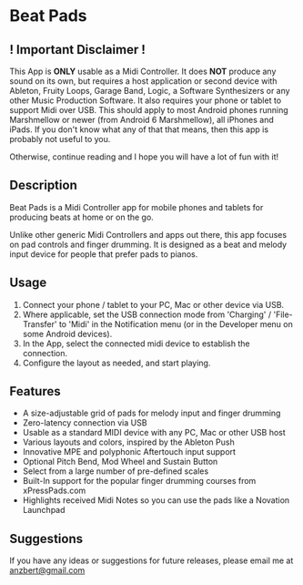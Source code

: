 # Beat Pads

## ! Important Disclaimer !

This App is **ONLY** usable as a Midi Controller. It does **NOT** produce any sound on its own, but requires a host application or second device with Ableton, Fruity Loops, Garage Band, Logic, a Software Synthesizers or any other Music Production Software. It also requires your phone or tablet to support Midi over USB. This should apply to most Android phones running Marshmellow or newer (from Android 6 Marshmellow), all iPhones and iPads. If you don't know what any of that that means, then this app is probably not useful to you. 

Otherwise, continue reading and I hope you will have a lot of fun with it!

## Description

Beat Pads is a Midi Controller app for mobile phones and tablets for producing beats at home or on the go.

Unlike other generic Midi Controllers and apps out there, this app focuses on pad controls and finger drumming. It is designed as a beat and melody input device for people that prefer pads to pianos.

## Usage

1. Connect your phone / tablet to your PC, Mac or other device via USB.
2. Where applicable, set the USB connection mode from 'Charging' / 'File-Transfer' to 'Midi' in the Notification menu (or in the Developer menu on some Android devices).
3. In the App, select the connected midi device to establish the connection.
4. Configure the layout as needed, and start playing.

## Features

- A size-adjustable grid of pads for melody input and finger drumming
- Zero-latency connection via USB
- Usable as a standard MIDI device with any PC, Mac or other USB host
- Various layouts and colors, inspired by the Ableton Push
- Innovative MPE and polyphonic Aftertouch input support
- Optional Pitch Bend, Mod Wheel and Sustain Button
- Select from a large number of pre-defined scales
- Built-In support for the popular finger drumming courses from xPressPads.com
- Highlights received Midi Notes so you can use the pads like a Novation Launchpad

## Suggestions

If you have any ideas or suggestions for future releases, please email me at anzbert@gmail.com
